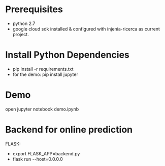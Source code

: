 # Prerequisites
- python 2.7
- google cloud sdk installed & configured with injenia-ricerca as current project.

# Install Python Dependencies
- pip install -r requirements.txt
- for the demo: pip install jupyter

# Demo
open jupyter notebook demo.ipynb

# Backend for online prediction
FLASK:
- export FLASK_APP=backend.py
- flask run --host=0.0.0.0
